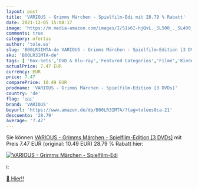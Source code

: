 ```yaml
---
layout: post
title: 'VARIOUS - Grimms Märchen - Spielfilm-Edi mit 28.79 % Rabatt'
date: 2021-12-05 15:08:17
image: 'https://m.media-amazon.com/images/I/51s6I-hjQvL._SL500_._SL400_.jpg'
comments: true
category: ofertas
author: 'tole.es'
slug: 'B00LR3IMTA-de VARIOUS - Grimms Märchen - Spielfilm-Edition [3 DVDs]'
sku: 'B00LR3IMTA-de'
tags: [ 'Box-Sets','DVD & Blu-ray','Featured Categories','Filme','Kinder & Familie','various', ]
actualPrice: 7.47 EUR
currency: EUR
price: 7.47
comparePrice: 10.49 EUR
prodname: 'VARIOUS - Grimms Märchen - Spielfilm-Edition [3 DVDs]'
country: 'de'
flag: '🇩🇪'
brand: 'VARIOUS'
buyurl: 'https://www.amazon.de/dp/B00LR3IMTA/?tag=tolees0ca-21'
descuento: '28.79'
average: '7.47'
---
```


Sie können [VARIOUS - Grimms Märchen - Spielfilm-Edition [3 DVDs]](https://www.amazon.de/dp/B00LR3IMTA/?tag=tolees0ca-21) mit Preis 7.47 EUR (original: 10.49 EUR) 28.79 % Rabatt hier:

[![VARIOUS - Grimms Märchen - Spielfilm-Edi](https://m.media-amazon.com/images/I/51s6I-hjQvL._SL500_._SL400_.jpg)](https://www.amazon.de/dp/B00LR3IMTA/?tag=tolees0ca-21)

ℹ️:


[🛒 Hier!!](https://www.amazon.de/dp/B00LR3IMTA/?tag=tolees0ca-21)
